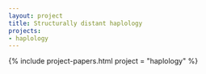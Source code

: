 ```yaml
---
layout: project
title: Structurally distant haplology
projects:
- haplology
---
```


{% include project-papers.html project = "haplology" %}